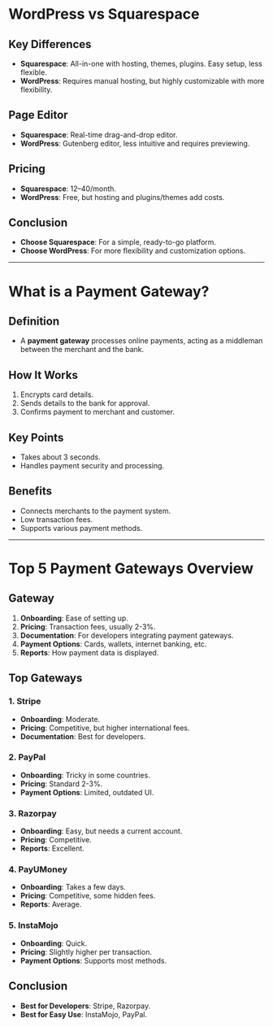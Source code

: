 # WordPress vs Squarespace

## Key Differences
- **Squarespace**: All-in-one with hosting, themes, plugins. Easy setup, less flexible.
- **WordPress**: Requires manual hosting, but highly customizable with more flexibility.

## Page Editor
- **Squarespace**: Real-time drag-and-drop editor.
- **WordPress**: Gutenberg editor, less intuitive and requires previewing.

## Pricing
- **Squarespace**: $12–$40/month.
- **WordPress**: Free, but hosting and plugins/themes add costs.

## Conclusion
- **Choose Squarespace**: For a simple, ready-to-go platform.
- **Choose WordPress**: For more flexibility and customization options.

---

# What is a Payment Gateway?

## Definition
- A **payment gateway** processes online payments, acting as a middleman between the merchant and the bank.

## How It Works
1. Encrypts card details.
2. Sends details to the bank for approval.
3. Confirms payment to merchant and customer.

## Key Points
- Takes about 3 seconds.
- Handles payment security and processing.

## Benefits
- Connects merchants to the payment system.
- Low transaction fees.
- Supports various payment methods.

---

# Top 5 Payment Gateways Overview

## Gateway
1. **Onboarding**: Ease of setting up.
2. **Pricing**: Transaction fees, usually 2-3%.
3. **Documentation**: For developers integrating payment gateways.
4. **Payment Options**: Cards, wallets, internet banking, etc.
5. **Reports**: How payment data is displayed.

## Top Gateways

### 1. **Stripe**
- **Onboarding**: Moderate.
- **Pricing**: Competitive, but higher international fees.
- **Documentation**: Best for developers.

### 2. **PayPal**
- **Onboarding**: Tricky in some countries.
- **Pricing**: Standard 2-3%.
- **Payment Options**: Limited, outdated UI.

### 3. **Razorpay**
- **Onboarding**: Easy, but needs a current account.
- **Pricing**: Competitive.
- **Reports**: Excellent.

### 4. **PayUMoney**
- **Onboarding**: Takes a few days.
- **Pricing**: Competitive, some hidden fees.
- **Reports**: Average.

### 5. **InstaMojo**
- **Onboarding**: Quick.
- **Pricing**: Slightly higher per transaction.
- **Payment Options**: Supports most methods.

## Conclusion
- **Best for Developers**: Stripe, Razorpay.
- **Best for Easy Use**: InstaMojo, PayPal.